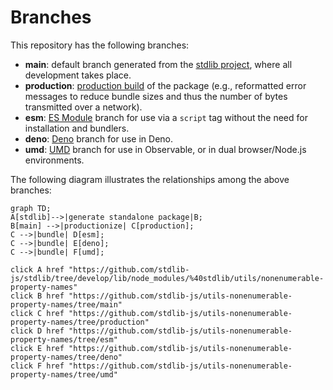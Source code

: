 <!--

@license Apache-2.0

Copyright (c) 2022 The Stdlib Authors.

Licensed under the Apache License, Version 2.0 (the "License");
you may not use this file except in compliance with the License.
You may obtain a copy of the License at

    http://www.apache.org/licenses/LICENSE-2.0

Unless required by applicable law or agreed to in writing, software
distributed under the License is distributed on an "AS IS" BASIS,
WITHOUT WARRANTIES OR CONDITIONS OF ANY KIND, either express or implied.
See the License for the specific language governing permissions and
limitations under the License.

-->

# Branches

This repository has the following branches:

-   **main**: default branch generated from the [stdlib project][stdlib-url], where all development takes place.
-   **production**: [production build][production-url] of the package (e.g., reformatted error messages to reduce bundle sizes and thus the number of bytes transmitted over a network).
-   **esm**: [ES Module][esm-url] branch for use via a `script` tag without the need for installation and bundlers.
-   **deno**: [Deno][deno-url] branch for use in Deno.
-   **umd**: [UMD][umd-url] branch for use in Observable, or in dual browser/Node.js environments.

The following diagram illustrates the relationships among the above branches:

```mermaid
graph TD;
A[stdlib]-->|generate standalone package|B;
B[main] -->|productionize| C[production];
C -->|bundle| D[esm];
C -->|bundle| E[deno];
C -->|bundle| F[umd];

click A href "https://github.com/stdlib-js/stdlib/tree/develop/lib/node_modules/%40stdlib/utils/nonenumerable-property-names"
click B href "https://github.com/stdlib-js/utils-nonenumerable-property-names/tree/main"
click C href "https://github.com/stdlib-js/utils-nonenumerable-property-names/tree/production"
click D href "https://github.com/stdlib-js/utils-nonenumerable-property-names/tree/esm"
click E href "https://github.com/stdlib-js/utils-nonenumerable-property-names/tree/deno"
click F href "https://github.com/stdlib-js/utils-nonenumerable-property-names/tree/umd"
```

[stdlib-url]: https://github.com/stdlib-js/stdlib/tree/develop/lib/node_modules/%40stdlib/utils/nonenumerable-property-names
[production-url]: https://github.com/stdlib-js/utils-nonenumerable-property-names/tree/production
[deno-url]: https://github.com/stdlib-js/utils-nonenumerable-property-names/tree/deno
[umd-url]: https://github.com/stdlib-js/utils-nonenumerable-property-names/tree/umd
[esm-url]: https://github.com/stdlib-js/utils-nonenumerable-property-names/tree/esm